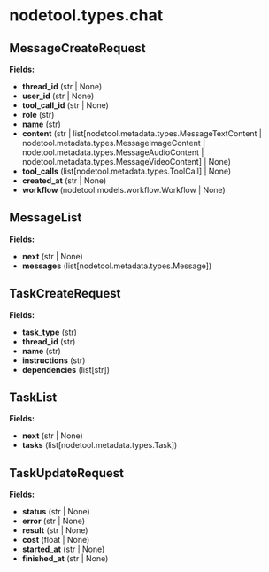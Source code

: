 # nodetool.types.chat

## MessageCreateRequest

**Fields:**
- **thread_id** (str | None)
- **user_id** (str | None)
- **tool_call_id** (str | None)
- **role** (str)
- **name** (str)
- **content** (str | list[nodetool.metadata.types.MessageTextContent | nodetool.metadata.types.MessageImageContent | nodetool.metadata.types.MessageAudioContent | nodetool.metadata.types.MessageVideoContent] | None)
- **tool_calls** (list[nodetool.metadata.types.ToolCall] | None)
- **created_at** (str | None)
- **workflow** (nodetool.models.workflow.Workflow | None)


## MessageList

**Fields:**
- **next** (str | None)
- **messages** (list[nodetool.metadata.types.Message])


## TaskCreateRequest

**Fields:**
- **task_type** (str)
- **thread_id** (str)
- **name** (str)
- **instructions** (str)
- **dependencies** (list[str])


## TaskList

**Fields:**
- **next** (str | None)
- **tasks** (list[nodetool.metadata.types.Task])


## TaskUpdateRequest

**Fields:**
- **status** (str | None)
- **error** (str | None)
- **result** (str | None)
- **cost** (float | None)
- **started_at** (str | None)
- **finished_at** (str | None)


